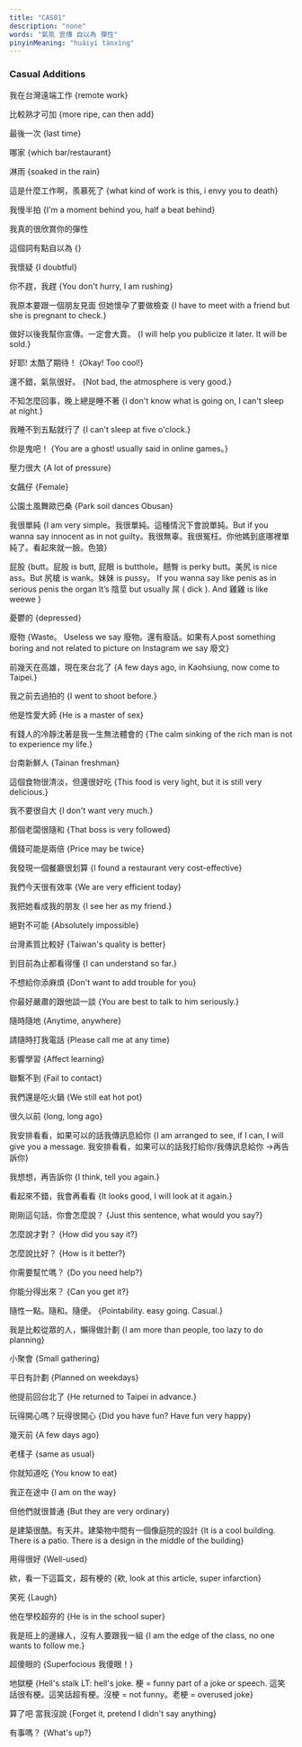 ```yaml
---
title: "CAS01"
description: "none"
words: "氣氛 宣傳 自以為 彈性"
pinyinMeaning: "huáiyí tánxìng"
---
```


### Casual Additions

我在台灣遠端工作 {remote work}

比較熟才可加 {more ripe, can then add}

最後一次 {last time}

哪家 {which bar/restaurant}

淋雨 {soaked in the rain}

這是什麼工作啊，羨慕死了 {what kind of work is this, i envy you to death}

我慢半拍 {I'm a moment behind you, half a beat behind}

我真的很欣賞你的彈性  

這個詞有點自以為 {}

我懷疑 {I doubtful}

你不趕，我趕 {You don't hurry, I am rushing}

我原本要跟一個朋友見面 但她懷孕了要做檢查 {I have to meet with a friend but she is pregnant to check.}

做好以後我幫你宣傳。一定會大賣。 {I will help you publicize it later. It will be sold.}

好耶! 太酷了期待！ {Okay! Too cool!}

還不錯，氣氛很好。 {Not bad, the atmosphere is very good.}

不知怎麼回事，晚上總是睡不著 {I don't know what is going on, I can't sleep at night.}

我睡不到五點就行了 {I can't sleep at five o'clock.}

你是鬼吧！ {You are a ghost! usually said in online games。}

壓力很大 {A lot of pressure}

女飆仔 {Female}

公園土風舞歐巴桑 {Park soil dances Obusan}

我很單純 {I am very simple。我很單純。這種情況下會說單純。But if you wanna say innocent as in not guilty。我很無辜。我很冤枉。你他媽到底哪裡單純了。看起來就一臉。色狼}

屁股 {butt。屁股 is butt, 屁眼 is butthole。翹臀 is perky butt。美尻 is nice ass。But 尻槍 is wank。妹妹 is pussy。 If you wanna say like penis as in serious penis the organ It’s 陰莖 but usually 屌 ( dick ).  And 雞雞 is like weewe }

憂鬱的 {depressed}

廢物  {Waste。 Useless we say 廢物。還有廢話。如果有人post something boring and not related to picture on Instagram we say 廢文}

前幾天在高雄，現在來台北了 {A few days ago, in Kaohsiung, now come to Taipei.}

我之前去過拍的 {I went to shoot before.}

他是性愛大師 {He is a master of sex}

有錢人的冷靜沈著是我一生無法體會的 {The calm sinking of the rich man is not to experience my life.}

台南新鮮人 {Tainan freshman}

這個食物很清淡，但還很好吃 {This food is very light, but it is still very delicious.}

我不要很自大 {I don't want very much.}

那個老闆很隨和 {That boss is very followed}

價錢可能是兩倍 {Price may be twice}

我發現一個餐廳很划算 {I found a restaurant very cost-effective}

我們今天很有效率 {We are very efficient today}

我把她看成我的朋友 {I see her as my friend.}

絕對不可能 {Absolutely impossible}

台灣素質比較好 {Taiwan's quality is better}

到目前為止都看得懂 {I can understand so far.}

不想給你添麻煩 {Don't want to add trouble for you}

你最好嚴肅的跟他談一談 {You are best to talk to him seriously.}

隨時隨地 {Anytime, anywhere}

請隨時打我電話 {Please call me at any time}

影響學習 {Affect learning}

聯繫不到 {Fail to contact}

我們還是吃火鍋 {We still eat hot pot}

很久以前 {long, long ago}

我安排看看，如果可以的話我傳訊息給你 {I am arranged to see, if I can, I will give you a message. 我安排看看，如果可以的話我打給你/我傳訊息給你 →再告訴你}

我想想，再告訴你 {I think, tell you again.}

看起來不錯，我會再看看 {It looks good, I will look at it again.}

剛剛這句話，你會怎麼說？ {Just this sentence, what would you say?}

怎麼說才對？ {How did you say it?}

怎麼說比好？ {How is it better?}

你需要幫忙嗎？ {Do you need help?}

你能分得出來？ {Can you get it?}

隨性一點。隨和。隨便。 {Pointability. easy going. Casual.}

我是比較從眾的人，懶得做計劃 {I am more than people, too lazy to do planning}

小聚會 {Small gathering}

平日有計劃 {Planned on weekdays}

他提前回台北了 {He returned to Taipei in advance.}

玩得開心嗎？玩得很開心 {Did you have fun? Have fun very happy}

幾天前 {A few days ago}

老樣子 {same as usual}

你就知道吃 {You know to eat}

我正在途中 {I am on the way}

但他們就很普通 {But they are very ordinary}

是建築很酷。有天井。建築物中間有一個像庭院的設計 {It is a cool building. There is a patio. There is a design in the middle of the building}

用得很好 {Well-used}

欸，看一下這篇文，超有梗的 {欸, look at this article, super infarction}

笑死 {Laugh}

他在學校超夯的 {He is in the school super}

我是班上的邊緣人，沒有人要跟我一組 {I am the edge of the class, no one wants to follow me.}

超傻眼的 {Superfocious 我傻眼！}

地獄梗 {Hell's stalk LT: hell's joke. 梗 = funny part of a joke or speech. 這笑話很有梗。這笑話超有梗。沒梗 = not funny。老梗 = overused joke}

算了吧 當我沒說 {Forget it, pretend I didn't say anything}

有事嗎？ {What's up?}















